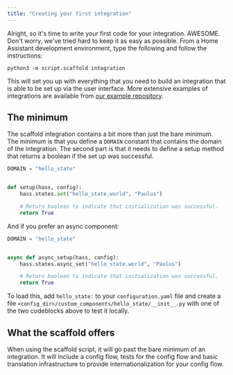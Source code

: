 ```yaml
---
title: "Creating your first integration"
---
```


Alright, so it's time to write your first code for your integration. AWESOME. Don't worry, we've tried hard to keep it as easy as possible. From a Home Assistant development environment, type the following and follow the instructions:

```shell
python3 -m script.scaffold integration
```

This will set you up with everything that you need to build an integration that is able to be set up via the user interface. More extensive examples of integrations are available from [our example repository](https://github.com/home-assistant/example-custom-config/tree/master/custom_components/).

## The minimum

The scaffold integration contains a bit more than just the bare minimum. The minimum is that you define a `DOMAIN` constant that contains the domain of the integration. The second part is that it needs to define a setup method that returns a boolean if the set up was successful.

```python
DOMAIN = "hello_state"


def setup(hass, config):
    hass.states.set("hello_state.world", "Paulus")

    # Return boolean to indicate that initialization was successful.
    return True
```

And if you prefer an async component:

```python
DOMAIN = "hello_state"


async def async_setup(hass, config):
    hass.states.async_set("hello_state.world", "Paulus")

    # Return boolean to indicate that initialization was successful.
    return True
```

To load this, add `hello_state:` to your `configuration.yaml` file and create a file `<config_dir>/custom_components/hello_state/__init__.py` with one of the two codeblocks above to test it locally.

## What the scaffold offers

When using the scaffold script, it will go past the bare minimum of an integration. It will include a config flow, tests for the config flow and basic translation infrastructure to provide internationalization for your config flow.
